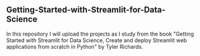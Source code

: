 ## Getting-Started-with-Streamlit-for-Data-Science
In this repository I will upload the projects as I study from the book "Getting Started with Streamlit for Data Science, Create and deploy Streamlit web applications from scratch in Python" by Tyler Richards.
